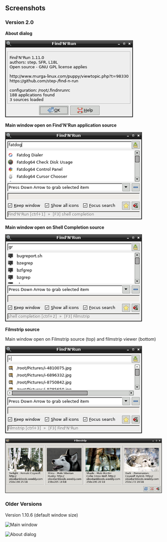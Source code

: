 ## Screenshots

### Version 2.0

**About dialog**

![About dialog](images/findnrun-2.0-about.png)

**Main window open on Find'N'Run application source**

![Main window open on Find'N'Run application source](images/findnrun-2.0-main.png)

**Main window open on Shell Completion source**

![Main window open on Shell Completion source](images/findnrun-2.0-main-shell-completion.png)

**Filmstrip source**

Main window open on Filmstrip source (top) and filmstrip viewer (bottom)

![Main window open on Filmstrip source](images/findnrun-2.0-main-filmstrip-1.0.png)

![Filmstrip plugin viewer window](images/filmstrip-1.0-viewer.png)

### Older Versions

Version 1.10.6 (default window size)

![Main window](images/findnrun-1.10.6-main.png)

![About dialog](images/findnrun-1.10.6-about.png)

